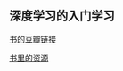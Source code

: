 ## 深度学习的入门学习
[书的豆瓣链接](https://book.douban.com/subject/30270959//) 

[书里的资源](https://github.com/MemorialCheng/deep-learning-from-scratch)

